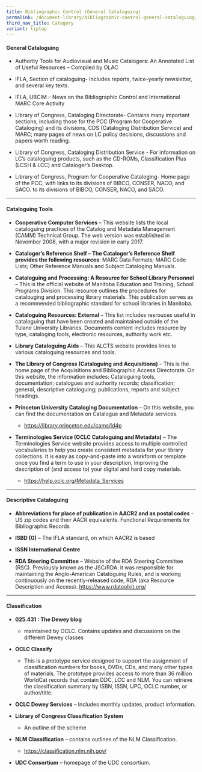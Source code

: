 ```yaml
---
title: Bibliographic Control (General Cataloguing)
permalink: /document-library/bibliographic-control-general-cataloguing/
third_nav_title: Category
variant: tiptap
---
```

<h4><strong>General Cataloguing</strong></h4>
<ul>
<li>
<p>Authority Tools for Audiovisual and Music Catalogers: An Annotated List
of Useful Resources – Compiled by OLAC</p>
<p></p>
</li>
<li>
<p>IFLA, Section of cataloguing- Includes reports, twice-yearly newsletter,
and several key texts.</p>
<p></p>
</li>
<li>
<p>IFLA, UBCIM – News on the Bibliographic Control and International MARC
Core Activity</p>
<p></p>
</li>
<li>
<p>Library of Congress, Cataloging Directorate- Contains many important sections,
including those for the PCC (Program for Cooperative Cataloging) and its
divisions, CDS (Cataloging Distribution Service) and MARC; many pages of
news on LC policy decisions, discussions and papers worth reading.</p>
<p></p>
</li>
<li>
<p>Library of Congress, Cataloging Distribution Service - For information
on LC’s cataloguing products, such as the CD-ROMs, Classification Plus
(LCSH &amp; LCC) and Cataloger’s Desktop.</p>
<p></p>
</li>
<li>
<p>Library of Congress, Program for Cooperative Cataloging- Home page of
the PCC, with links to its divisions of BIBCO, CONSER, NACO, and SACO.
to its divisions of BIBCO, CONSER, NACO, and SACO.</p>
</li>
</ul>
<hr>
<h4><strong>Cataloguing Tools</strong></h4>
<ul>
<li>
<p><strong>Cooperative Computer Services</strong> – This website lists the
local cataloguing practices of the Catalog and Metadata Management (CAMM)
Technical Group. The web version was established in November 2008, with
a major revision in early 2017.</p>
<p></p>
</li>
<li>
<p><strong>Cataloger’s Reference Shelf – The Cataloger’s Reference Shelf provides the following resources</strong>:
MARC Data Formats; MARC Code Lists; Other Reference Manuals and Subject
Cataloging Manuals.</p>
<p></p>
</li>
<li>
<p><strong>Cataloguing and Processing: A Resource for School Library Personnel</strong> –
This is the official website of Manitoba Education and Training, School
Programs Division. This resource outlines the procedures for catalouging
and processing library materials. This publication serves as a recommended
bibliographic standard for school libraries in Manitoba.</p>
<p></p>
</li>
<li>
<p><strong>Cataloguing Resources: External</strong> – This list includes resrouces
useful in cataloguing that have been created and maintained outside of
the Tulane University Libraries. Documents content includes resource by
type, cataloging tools, electronic resources, authority work etc.</p>
<p></p>
</li>
<li>
<p><strong>Library Cataloguing Aids</strong> – This ALCTS website provides
links to various cataloguing resources and tools.</p>
<p></p>
</li>
<li>
<p><strong>The Library of Congress (Cataloguing and Acquisitions)</strong> –
This is the home page of the Acquisitions and Bibliographic Access Directorate.
On this website, the information includes: Cataloguing tools, documentation;
catalogues and authority records; classification; general, descriptive
cataloguing; publications, reports and subject headings.</p>
<p></p>
</li>
<li>
<p><strong>Princeton University Cataloging Documentation</strong> – On this
website, you can find the documentation on Catalogue and Metadata services.</p>
<ul data-tight="true" class="tight">
<li>
<p><a href="https://library.princeton.edu/cams/ld4p" rel="noopener noreferrer nofollow" target="_blank">https://library.princeton.edu/cams/ld4p</a>
</p>
</li>
</ul>
</li>
<li>
<p><strong>Terminologies Service (OCLC Cataloguing and Metadata)</strong> –
The Terminologies Service website provides access to multiple controlled
vocabularies to help you create consistent metadata for your library collections.
It is easy as copy-and-paste into a workform or template once you find
a term to use in your description, improving the description of (and access
to) your digital and hard copy materials.</p>
<ul data-tight="true" class="tight">
<li>
<p><a href="https://help.oclc.org/Metadata_Services/CONTENTdm/Project_Client/Enter_metadata/Work_with_a_controlled_vocabulary" rel="noopener noreferrer nofollow" target="_blank">https://help.oclc.org/Metadata_Services</a>
</p>
</li>
</ul>
</li>
</ul>
<hr>
<h4><strong>Descriptive Cataloguing</strong></h4>
<ul>
<li>
<p><strong>Abbreviations for place of publication in AACR2 and as postal codes</strong> -
US zip codes and their AACR equivalents. Functional Requirements for Bibliographic
Records</p>
<p></p>
</li>
<li>
<p><strong>ISBD (G)</strong> – The IFLA standard, on which AACR2 is based</p>
<p></p>
</li>
<li>
<p><strong>ISSN International Centre</strong>
</p>
<p></p>
</li>
<li>
<p><strong>RDA Steering Committee</strong> – Website of the RDA Steering Committee
(RSC). Previously known as the JSC/RDA. it was responsible for maintaining
the Anglo-American Cataloguing Rules, and is working continuously on the
recently-released code, RDA (aka Resource Description and Access). <a href="https://www.rdatoolkit.org/" rel="noopener noreferrer nofollow" target="_blank">https://www.rdatoolkit.org/ </a>
</p>
</li>
</ul>
<hr>
<h4><strong>Classification</strong></h4>
<ul>
<li>
<p><strong>025.431 : The Dewey blog</strong>
</p>
<ul data-tight="true" class="tight">
<li>
<p>maintained by OCLC. Contains updates and discussions on the different
Dewey classes</p>
<p></p>
</li>
</ul>
</li>
<li>
<p><strong>OCLC Classify</strong>
</p>
<ul data-tight="true" class="tight">
<li>
<p>This is a prototype service designed to support the assignment of classification
numbers for books, DVDs, CDs, and many other types of materials. The prototype
provides access to more than 36 million WorldCat records that contain DDC,
LCC and NLM. You can retrieve the classification summary by ISBN, ISSN,
UPC, OCLC number, or author/title.</p>
</li>
</ul>
</li>
<li>
<p><strong>OCLC Dewey Services</strong> – Includes monthly updates, product
information.</p>
<p></p>
</li>
<li>
<p><strong>Library of Congress Classification System</strong>
</p>
<ul data-tight="true" class="tight">
<li>
<p>An outline of the scheme</p>
<p></p>
</li>
</ul>
</li>
<li>
<p><strong>NLM Classification</strong> – contains outlines of the NLM Classification.</p>
<ul data-tight="true" class="tight">
<li>
<p><a href="https://classification.nlm.nih.gov/" rel="noopener noreferrer nofollow" target="_blank">https://classification.nlm.nih.gov/</a>
</p>
</li>
</ul>
</li>
<li>
<p><strong>UDC Consortium</strong> – homepage of the UDC consortium.</p>
<p></p>
</li>
</ul>
<p></p>